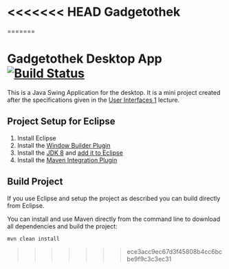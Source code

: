 <<<<<<< HEAD
Gadgetothek
===========
=======
# Gadgetothek Desktop App [![Build Status](https://travis-ci.org/manuelroth/gadgetothek-desktop.svg?branch=master)](https://travis-ci.org/manuelroth/gadgetothek-desktop)

This is a Java Swing Application for the desktop.
It is a mini project created after the specifications given
in the [User Interfaces 1](http://studien.hsr.ch/allModules/23868_M_UIn1.html) lecture.

## Project Setup for Eclipse

1. Install Eclipse
2. Install the [Window Builder Plugin](http://download.eclipse.org/windowbuilder/WB/integration/4.4/)
3. Install the [JDK 8](http://www.oracle.com/technetwork/java/javase/downloads/jdk8-downloads-2133151.html)
   and [add it to Eclipse](http://waynebeaton.wordpress.com/2014/03/26/add-java-8-support-to-eclipse-kepler/)
4. Install the [Maven Integration Plugin](http://www.eclipse.org/m2e/download/)

## Build Project

If you use Eclipse and setup the project as described you can build directly from Eclipse.

You can install and use Maven directly from the command line to download all dependencies
and build the project:

```bash
mvn clean install
```
>>>>>>> ece3acc9ec67d3f45808b4cc6bcbe9f9c3c3ec31
